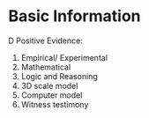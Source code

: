 # Basic Information


D
Positive Evidence:

1. Empirical/ Experimental
2. Mathematical
3. Logic and Reasoning
4. 3D scale model
5. Computer model
6. Witness testimony
